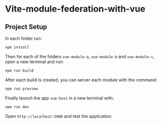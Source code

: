 # Vite-module-federation-with-vue

## Project Setup
In each folder run:

```sh
npm install
```

Then for each of the folders `vue-module-a`, `vue-module-b` and `vue-module-c`, open a new terminal and run:

```sh
npm run build
```

After each build is created, you can server each module with the command:

```sh
npm run preview
```

Finally launch the app `vue-host` in a new terminal with: 

```sh
npm run dev
```

Open `http://localhost:5000` and test the application.
